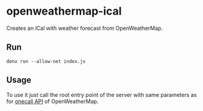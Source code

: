 # openweathermap-ical

Creates an iCal with weather forecast from OpenWeatherMap.

## Run
```
deno run --allow-net index.js
```

## Usage
To use it just call the root entry point of the server with same parameters as for [onecall API](https://openweathermap.org/api/one-call-api) of OpenWeatherMap.
